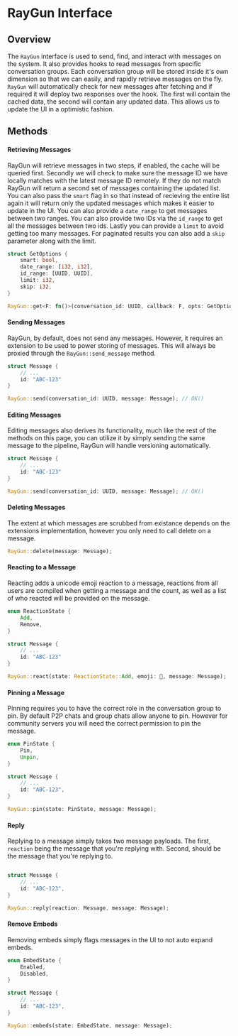 # RayGun Interface

## Overview

The `RayGun` interface is used to send, find, and interact with messages on the system.  It also provides hooks to read messages from specific conversation groups. Each conversation group will be stored inside it's own dimension so that we can easily, and rapidly retrieve messages on the fly. `RayGun` will automatically check for new messages after fetching and if required it will deploy two responses over the hook. The first will contain the cached data, the second will contain any updated data. This allows us to update the UI in a optimistic fashion. 

## Methods

#### Retrieving Messages

RayGun will retrieve messages in two steps, if enabled, the cache will be queried first. Secondly we will check to make sure the message ID we have locally matches with the latest message ID remotely. If they do not match RayGun will return a second set of messages containing the updated list. You can also pass the `smart` flag in so that instead of recieving the entire list again it will return only the updated messages which makes it easier to update in the UI. You can also provide a `date_range` to get messages between two ranges. You can also provide two IDs via the `id_range` to get all the messages between two ids. Lastly you can provide a `limit` to avoid getting too many messages. For paginated results you can also add a `skip` parameter along with the limit.


```rust
struct GetOptions {
    smart: bool,
    date_range: [i32, i32],
    id_range: [UUID, UUID],
    limit: i32,
    skip: i32,
}

RayGun::get<F: fn()>(conversation_id: UUID, callback: F, opts: GetOptions);
```

#### Sending Messages

RayGun, by default, does not send any messages. However, it requires an extension to be used to power storing of messages. This will always be proxied through the `RayGun::send_message` method.

```rust
struct Message {
    // ...
    id: "ABC-123"
}

RayGun::send(conversation_id: UUID, message: Message); // OK()
```


#### Editing Messages

Editing messages also derives its functionality, much like the rest of the methods on this page, you can utilize it by simply sending the same message to the pipeline, RayGun will handle versioning automatically.

```rust
struct Message {
    // ...
    id: "ABC-123"
}

RayGun::send(conversation_id: UUID, message: Message); // OK()
```


#### Deleting Messages

The extent at which messages are scrubbed from existance depends on the extensions implementation, however you only need to call delete on a message.

```rust
RayGun::delete(message: Message);
```

#### Reacting to a Message

Reacting adds a unicode emoji reaction to a message, reactions from all users are compiled when getting a message and the count, as well as a list of who reacted will be provided on the message.

```rust
enum ReactionState {
    Add,
    Remove,
}

struct Message {
    // ...
    id: "ABC-123"
}

RayGun::react(state: ReactionState::Add, emoji: 🔭, message: Message);
```

#### Pinning a Message

Pinning requires you to have the correct role in the conversation group to pin. By default P2P chats and group chats allow anyone to pin. However for community servers you will need the correct permission to pin the message.

```rust
enum PinState {
    Pin,
    Unpin,
}

struct Message {
    // ...
    id: "ABC-123",
}

RayGun::pin(state: PinState, message: Message);
```

#### Reply

Replying to a message simply takes two message payloads. The first, `reaction` being the message that you're replying with. Second, should be the message that you're replying to.

```rust

struct Message {
    // ...
    id: "ABC-123",
}

RayGun::reply(reaction: Message, message: Message);
```

#### Remove Embeds

Removing embeds simply flags messages in the UI to not auto expand embeds.

```rust
enum EmbedState {
    Enabled,
    Disabled,
}

struct Message {
    // ...
    id: "ABC-123",
}

RayGun::embeds(state: EmbedState, message: Message);
```